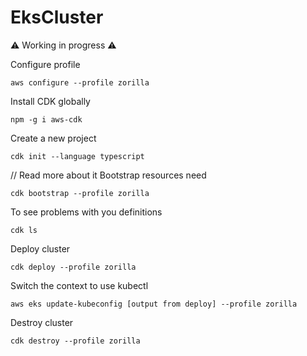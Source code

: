 # EksCluster

:warning: Working in progress :warning:

Configure profile

```
aws configure --profile zorilla
```

Install CDK globally

``` 
npm -g i aws-cdk 
```

Create a new project

```
cdk init --language typescript
```

// Read more about it
Bootstrap resources need 

```
cdk bootstrap --profile zorilla
```

To see problems with you definitions
```
cdk ls
```

Deploy cluster

```
cdk deploy --profile zorilla
```

Switch the context to use kubectl

```
aws eks update-kubeconfig [output from deploy] --profile zorilla
```


Destroy cluster

```
cdk destroy --profile zorilla
```
